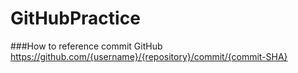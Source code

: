 # GitHubPractice

###How to reference commit GitHub
https://github.com/{username}/{repository}/commit/{commit-SHA}

